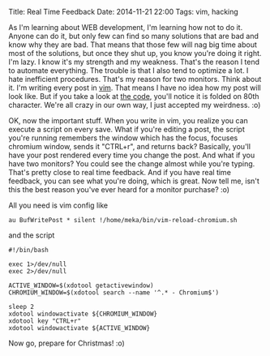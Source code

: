 Title: Real Time Feedback
Date: 2014-11-21 22:00
Tags: vim, hacking


As I'm learning about WEB development, I'm learning how not to do it. Anyone can
do it, but only few can find so many solutions that are bad and know why they
are bad. That means that those few will nag big time about most of the solutions,
but once they shut up, you know you're doing it right. I'm lazy. I know it's my
strength and my weakness. That's the reason I tend to automate everything. The
trouble is that I also tend to optimize a lot. I hate inefficient procedures.
That's my reason for two monitors. Think about it. I'm writing every post in
[vim](http://www.vim.org/). That means I have no idea how my post will look like.
But if you take a look at
[the code](https://github.com/mekanix/meka.rs/tree/master/_posts), you'll notice
it is folded on 80th character. We're all crazy in our own way, I just accepted
my weirdness. :o)

OK, now the important stuff. When you write in vim, you realize you can execute
a script on every save. What if you're editing a post, the script you're
running remembers the window which has the focus, focuses chromium window, sends
it "CTRL+r", and returns back? Basically, you'll have your post rendered every
time you change the post. And what if you have two monitors? You could see the
change almost while you're typing. That's pretty close to real time feedback.
And if you have real time feedback, you can see what you're doing, which is
great. Now tell me, isn't this the best reason you've ever heard for a monitor
purchase? :o)

All you need is vim config like

    au BufWritePost * silent !/home/meka/bin/vim-reload-chromium.sh

and the script

    #!/bin/bash

    exec 1>/dev/null
    exec 2>/dev/null

    ACTIVE_WINDOW=$(xdotool getactivewindow)
    CHROMIUM_WINDOW=$(xdotool search --name '^.* - Chromium$')

    sleep 2
    xdotool windowactivate ${CHROMIUM_WINDOW}
    xdotool key "CTRL+r"
    xdotool windowactivate ${ACTIVE_WINDOW}

Now go, prepare for Christmas! :o)
